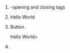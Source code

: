 1. <p> <h1>  </p> </h1> -opening and closing tags
2. <p> Hello World </P>
3. Button. <p>Hello World> </p>
4. <style> tag is used to give instructions or properties on a specific tag.
5. <style> {div}
6. Target Id=“card”{…}
7. Target Style Class=“centrer”;
8. Tells the div to apply only on every h1 tags
9. Class =“h1” “color : green”;


